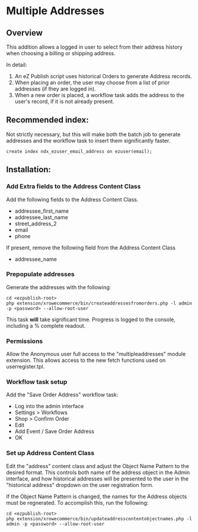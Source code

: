 # Multiple Addresses


## Overview


This addition allows a logged in user to select from their address history when choosing a billing or shipping address.

In detail:

1. An eZ Publish script uses historical Orders to generate Address records.
2. When placing an order, the user may choose from a list of prior addresses (if they are logged in).
3. When a new order is placed, a workflow task adds the address to the user's record, if it is not already present.


## Recommended index:

Not strictly necessary, but this will make both the batch job to generate addresses and the workflow task to insert them significantly faster.

    create index ndx_ezuser_email_address on ezuser(email);


## Installation:

### Add Extra fields to the Address Content Class

Add the following fields to the Address Content Class.

 * addressee_first_name
 * addressee_last_name
 * street_address_2
 * email
 * phone

If present, remove the following field from the Address Content Class

 * addressee_name


### Prepopulate addresses

Generate the addresses with the following:

    cd <ezpublish-root>
    php extension/xrowecommerce/bin/createaddressesfromorders.php -l admin -p <password> --allow-root-user

This task **will** take significant time. Progress is logged to the console, including a % complete readout.

### Permissions

Allow the Anonymous user full access to the "multipleaddresses" module extension. This allows access to the new fetch functions used on userregister.tpl.

### Workflow task setup

Add the "Save Order Address" workflow task:

 * Log into the admin interface
 * Settings > Workflows
 * Shop > Confirm Order
 * Edit
 * Add Event / Save Order Address
 * OK

### Set up Address Content Class

Edit the "address" content class and adjust the Object Name Pattern to the desired format. This controls both
name of the address object in the Admin interface, and how historical addresses will be presented to the user in the 
"historical address" dropdown on the user registration form. 

If the Object Name Pattern is changed, the names for the Address objects must be regnerated. To accomplish this, run the following:

    cd <ezpublish-root>
    php extension/xrowecommerce/bin/updateaddresscontentobjectnames.php -l admin -p <password> --allow-root-user

